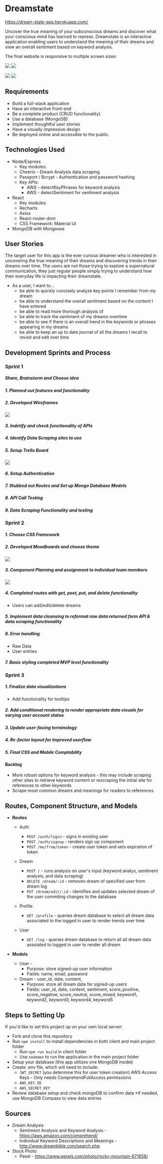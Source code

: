 # Dreamstate
https://dream-state-app.herokuapp.com/

Uncover the true meaning of your subconscious dreams and discover what your conscious mind has learned to repress. Dreamstate is an interactive application enabling users to understand the meaning of their dreams and view an overall sentiment based on keyword analysis.

The final website is responsive to multiple screen sizes:

![](/client//public/img/screenshot1.png) 
![](/client//public/img/screenshot2.png) 

![](/client//public/img/screenshot3.png) 
![](/client//public/img/screenshot4.png) 

## Requirements
* Build a full-stack application
* Have an interactive front-end
* Be a complete product (CRUD functionality)
* Use a database (MongoDB)
* Implement thoughtful user stories
* Have a visually impressive design 
* Be deployed online and accessible to the public.

## Technologies Used
* Node/Express
 	* Key modules:
     * Cheerio - Dream Analysis data scraping
     * Passport / Bcrypt - Authentication and password hashing
   * Key APIs:
   	 * AWS - detectKeyPhrases for keyword analysis
   	 * AWS - detectSentiment for sentiment analysis
* React
	* Key modules:
	 * Recharts
	 * Axios
	 * React-router-dom
	* CSS Framework: Material UI
* MongoDB with Mongoose


## User Stories
The target user for this app is the ever curious dreamer who is interested in uncovering the true meaning of their dreams and discovering trends in their dreams over time. The users are not those trying to explore a supernatural communication, they  just regular people simply trying to understand how their everyday life is impacting their dreamstate.
* As a user, I want to...
  * be able to quickly concisely analyze key points I remember from my dream
  * be able to understand the overall sentiment based on the content I have entered
  * be able to read more thorough analysis of 
  * be able to track the sentiment of my dreams overtime
  * be able to see if there is an overall trend in the keywords or phrases appearing in my dreams
  * be able to keep an up to date journal of all the dreams I recall to revisit and edit over time


## Development Sprints and Process

### Sprint 1
##### Share, Brainstorm and Choose idea
##### 1. Planned out features and functionality
##### 2. Developed Wireframes
![](/client//public/img/wireframes_v1.jpg)

##### 3. Indetify and check functionality of APIs
##### 4. Identify Data Scraping sites to use
##### 5. Setup Trello Board
![](/client//public/img/TrelloBoard.png)

##### 6. Setup Authentication
##### 7. Stubbed out Routes and Set up Mongo Database Models
##### 8. API Call Testing
##### 9. Data Scraping Functionality and testing 


### Sprint 2

##### 1. Choose CSS Framework
##### 2. Developed Moodboards and choose theme

![](/client//public/img/moodboard-light.jpg)

##### 3. Component Planning and assignment to individual team members 
![](/client//public/img/wireframes_profile_v1.jpg) 
##### 4. Completed routes with get, post, put, and delete functionality
 * Users can add/edit/delete dreams
##### 5. Implement data cleansing to reformat raw data returned form API & data scraping functionality
##### 6. Error handling
 * Raw Data
 * User entries
##### 7. Basic styling completed MVP level functionality

### Sprint 3
##### 1. Finalize data visualizations
 * Add functionality for tooltips

##### 2. Add conditional rendering to render appropriate data visuals for varying user account status
##### 3. Update user-facing terminology
##### 4. Re-factor layout for improved userflow
##### 5. Final CSS and Mobile Comptability

#### Backlog
  * More robust options for keyword analysis - this may include scraping other sites to retrieve keyword content or rescraping the initial site for references to other keywords
  * Scrape most common dreams and meanings for readers to references

## Routes, Component Structure, and Models
* **Routes**
  * Auth
    * `POST /auth/login` - signs in existing user 
    * `POST /auth/signup` - renders sign up component
    * `POST /me/from/token` - create user token and sets expiration of token
     
  * Dream
    * `POST /` - runs analysis on user's input (keyword analys, sentiment analysis, and data scraping)
    * `DELETE /dream/:id` - removes dream of specified user from dream log
    * `PUT /dream/edit/:id` - identifies and updates selected dream of the user commiting changes to the database

  * Profile
    * `GET /profile` - queries dream database to select all dream data associated to the logged in user to render trends over time

  * User
    * `GET /log` - queries dream database to return all all dream data assoiated to logged in user to render all dream 

* **Models**
  * User - 
  	* Purpose: store signed-up user information
  	* Fields: name, email, password
  * Dream - user_id, date, content, 
    * Purpose: store all dream data for signed-up users
  	* Fields: user_id, date, content, sentiment, score_positive, score_negative, score_neutral, score_mixed, keyword1, keyword2, keyword3, keyword4, keyword5

## Steps to Setting Up
If you'd like to set this project up on your own local server: 
* Fork and clone this repository
* Run `npm install` to install dependencies in both client and main project folder
  * Run `npm run build` in client folder
  * Use `nodemon` to run the application in the main project folder
* Setup your database (this app utilizes one MongoDB  model)
* Create .env file, which will need to include:
  * `JWT_SECRET` (you determine this for user token creation)
    AWS Access Keys - Only needs ComprehendFullAccess permissions
  * `AWS_KEY_ID` 
  * `AWS_SECRET_KEY` 
* Review database setup and check mongoDB to confirm data
 *If needed, use MongoDB Compass to view data entries


## Sources
* Dream Analysis 
  * Sentiment Analysis and Keyword Analysis - https://aws.amazon.com/comprehend/ 
  * Individual Keyword Descriptions and Meanings - http://www.dreambible.com/search.php
* Stock Photo
  * Pexel - https://www.pexels.com/photo/rocky-mountain-671658/